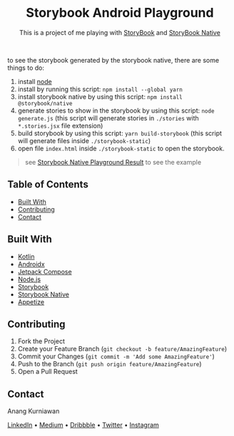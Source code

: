 <!--
*** Thanks for checking out this README Template. If you have a suggestion that would
*** make this better, please fork the repo and create a pull request or simply open
*** an issue with the tag "enhancement".
*** Thanks again! Now go create something AMAZING! :D
-->

<!-- PROJECT SHIELDS -->
<!--
*** I'm using markdown "reference style" links for readability.
*** Reference links are enclosed in brackets [ ] instead of parentheses ( ).
*** See the bottom of this document for the declaration of the reference variables
*** for contributors-url, forks-url, etc. This is an optional, concise syntax you may use.
*** https://www.markdownguide.org/basic-syntax/#reference-style-links
-->

<!-- PROJECT LOGO -->
<br />
<p align="center">
  <a href="https://github.com/othneildrew/Best-README-Template"></a>

  <h1 align="center">Storybook Android Playground</h1>

  <p align="center">
    This is a project of me playing with 
    <a href="https://storybook.js.org/">StoryBook</a> and
    <a href="https://github.com/storybookjs/native">StoryBook Native</a>
  </p>
</p>

<br>

to see the storybook generated by the storybook native, there are some things to do:
1. install [node](https://nodejs.org/en/download/)
2. install by running this script: `npm install --global yarn`
3. install storybook native by using this script: `npm install @storybook/native`
4. generate stories to show in the storybook by using this script: `node generate.js` (this script will generate 
stories in `./stories` with `*.stories.jsx` file extension)
5. build storybook by using this script: `yarn build-storybook` (this script will generate files inside 
`./storybook-static`)
6. open file `index.html` inside `./storybook-static` to open the storybook.

> see [Storybook Native Playground Result](https://anangkur.github.io/Storybook-Native-Playground-Result/?path=/story/button--example) to see the example

<!-- TABLE OF CONTENTS -->
## Table of Contents

* [Built With](#built-with)
* [Contributing](#contributing)
* [Contact](#contact)

## Built With
* [Kotlin](https://kotlinlang.org/)
* [Androidx](https://developer.android.com/jetpack/androidx)
* [Jetpack Compose](https://developer.android.com/jetpack/compose)
* [Node.js](https://nodejs.org/en/)
* [Storybook](https://storybook.js.org/)
* [Storybook Native](https://github.com/storybookjs/native)
* [Appetize](https://appetize.io/)

<!-- CONTRIBUTING -->
## Contributing

1. Fork the Project
2. Create your Feature Branch (`git checkout -b feature/AmazingFeature`)
3. Commit your Changes (`git commit -m 'Add some AmazingFeature'`)
4. Push to the Branch (`git push origin feature/AmazingFeature`)
5. Open a Pull Request

<!-- CONTACT -->
## Contact

Anang Kurniawan
<p>
    <a href="https://www.linkedin.com/in/anangkur">LinkedIn</a> •
    <a href="https://medium.com/@anangk97">Medium</a> •
    <a href="https://dribbble.com/anangkur">Dribbble</a> •
    <a href="https://twitter.com/anang_kur">Twitter</a> •
    <a href="https://instagram.com/anang.kur">Instagram</a>
</p>

<!-- MARKDOWN LINKS & IMAGES -->
<!-- https://www.markdownguide.org/basic-syntax/#reference-style-links -->
[contributors-shield]: https://img.shields.io/github/contributors/othneildrew/Best-README-Template.svg?style=flat-square
[contributors-url]: https://github.com/othneildrew/Best-README-Template/graphs/contributors
[forks-shield]: https://img.shields.io/github/forks/othneildrew/Best-README-Template.svg?style=flat-square
[forks-url]: https://github.com/othneildrew/Best-README-Template/network/members
[stars-shield]: https://img.shields.io/github/stars/othneildrew/Best-README-Template.svg?style=flat-square
[stars-url]: https://github.com/othneildrew/Best-README-Template/stargazers
[issues-shield]: https://img.shields.io/github/issues/othneildrew/Best-README-Template.svg?style=flat-square
[issues-url]: https://github.com/othneildrew/Best-README-Template/issues
[license-shield]: https://img.shields.io/github/license/othneildrew/Best-README-Template.svg?style=flat-square
[license-url]: https://github.com/othneildrew/Best-README-Template/blob/master/LICENSE.txt
[linkedin-shield]: https://img.shields.io/badge/-LinkedIn-black.svg?style=flat-square&logo=linkedin&colorB=555
[linkedin-url]: https://linkedin.com/in/othneildrew


